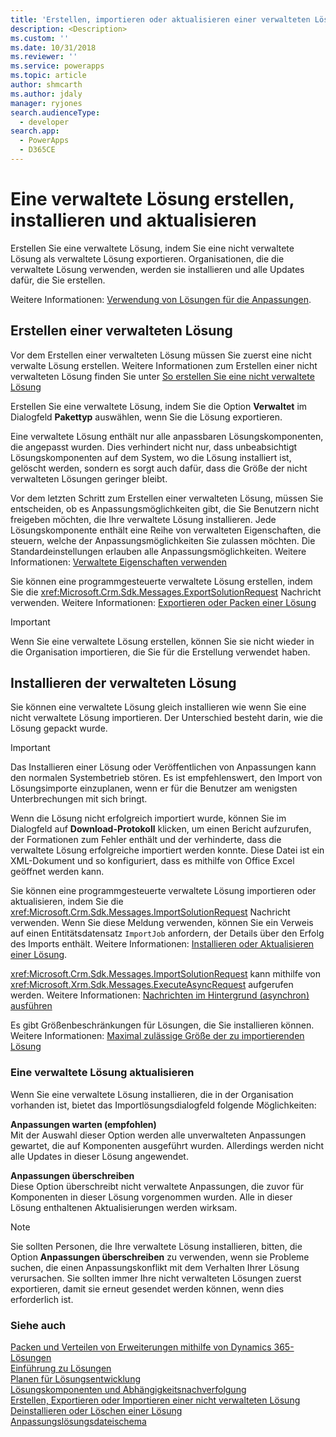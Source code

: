 ```yaml
---
title: 'Erstellen, importieren oder aktualisieren einer verwalteten Lösung (Common Data Service for Apps) | Microsoft Docs'
description: <Description>
ms.custom: ''
ms.date: 10/31/2018
ms.reviewer: ''
ms.service: powerapps
ms.topic: article
author: shmcarth
ms.author: jdaly
manager: ryjones
search.audienceType:
  - developer
search.app:
  - PowerApps
  - D365CE
---
```

# <a name="create-install-and-update-a-managed-solution"></a>Eine verwaltete Lösung erstellen, installieren und aktualisieren

Erstellen Sie eine verwaltete Lösung, indem Sie eine nicht verwaltete Lösung als verwaltete Lösung exportieren. Organisationen, die die verwaltete Lösung verwenden, werden sie installieren und alle Updates dafür, die Sie erstellen.  
  
 Weitere Informationen: [Verwendung von Lösungen für die Anpassungen](/dynamics365/customer-engagement/customize/use-solutions-for-your-customizations).  
  
<a name="BKMK_CreateManagedSolution"></a>   

## <a name="create-a-managed-solution"></a>Erstellen einer verwalteten Lösung  
 Vor dem Erstellen einer verwalteten Lösung müssen Sie zuerst eine nicht verwalte Lösung erstellen. Weitere Informationen zum Erstellen einer nicht verwalteten Lösung finden Sie unter [So erstellen Sie eine nicht verwaltete Lösung](create-export-import-unmanaged-solution.md#BKMK_CreateUnmanagedSolution)  
  
 Erstellen Sie eine verwaltete Lösung, indem Sie die Option **Verwaltet** im Dialogfeld **Pakettyp** auswählen, wenn Sie die Lösung exportieren.  
  
 Eine verwaltete Lösung enthält nur alle anpassbaren Lösungskomponenten, die angepasst wurden. Dies verhindert nicht nur, dass unbeabsichtigt Lösungskomponenten auf dem System, wo die Lösung installiert ist, gelöscht werden, sondern es sorgt auch dafür, dass die Größe der nicht verwalteten Lösungen geringer bleibt.  
  
 Vor dem letzten Schritt zum Erstellen einer verwalteten Lösung, müssen Sie entscheiden, ob es Anpassungsmöglichkeiten gibt, die Sie Benutzern nicht freigeben möchten, die Ihre verwaltete Lösung installieren. Jede Lösungskomponente enthält eine Reihe von verwalteten Eigenschaften, die steuern, welche der Anpassungsmöglichkeiten Sie zulassen möchten. Die Standardeinstellungen erlauben alle Anpassungsmöglichkeiten. Weitere Informationen: [Verwaltete Eigenschaften verwenden](use-managed-properties.md)  
  
 Sie können eine programmgesteuerte verwaltete Lösung erstellen, indem Sie die <xref:Microsoft.Crm.Sdk.Messages.ExportSolutionRequest> Nachricht verwenden. Weitere Informationen: [Exportieren oder Packen einer Lösung](work-solutions.md#BKMK_ExportPackageSolution)  
  
> [!IMPORTANT]
>  Wenn Sie eine verwaltete Lösung erstellen, können Sie sie nicht wieder in die Organisation importieren, die Sie für die Erstellung verwendet haben.  
  
<a name="BKMK_InstallManagedSolution"></a>   

## <a name="install-a-managed-solution"></a>Installieren der verwalteten Lösung  
 Sie können eine verwaltete Lösung gleich installieren wie wenn Sie eine nicht verwaltete Lösung importieren. Der Unterschied besteht darin, wie die Lösung gepackt wurde.  
  
> [!IMPORTANT]
>  Das Installieren einer Lösung oder Veröffentlichen von Anpassungen kann den normalen Systembetrieb stören. Es ist empfehlenswert, den Import von Lösungsimporte einzuplanen, wenn er für die Benutzer am wenigsten Unterbrechungen mit sich bringt.  
  
 Wenn die Lösung nicht erfolgreich importiert wurde, können Sie im Dialogfeld auf **Download-Protokoll** klicken, um einen Bericht aufzurufen, der Formationen zum Fehler enthält und der verhinderte, dass die verwaltete Lösung erfolgreiche importiert werden konnte. Diese Datei ist ein XML-Dokument und so konfiguriert, dass es mithilfe von Office Excel geöffnet werden kann.  
  
 Sie können eine programmgesteuerte verwaltete Lösung importieren oder aktualisieren, indem Sie die <xref:Microsoft.Crm.Sdk.Messages.ImportSolutionRequest> Nachricht verwenden. Wenn Sie diese Meldung verwenden, können Sie ein Verweis auf einen Entitätsdatensatz `ImportJob` anfordern, der Details über den Erfolg des Imports enthält. Weitere Informationen: [Installieren oder Aktualisieren einer Lösung](work-solutions.md#BKMK_InstallUpgradeSolution).  
  
 <xref:Microsoft.Crm.Sdk.Messages.ImportSolutionRequest> kann mithilfe von <xref:Microsoft.Xrm.Sdk.Messages.ExecuteAsyncRequest> aufgerufen werden. Weitere Informationen: [Nachrichten im Hintergrund (asynchron) ausführen](/dynamics365/customer-engagement/developer/org-service/use-messages-request-response-classes-execute-method#bkmk_executeasync)  
  
 Es gibt Größenbeschränkungen für Lösungen, die Sie installieren können. Weitere Informationen: [Maximal zulässige Größe der zu importierenden Lösung](create-export-import-unmanaged-solution.md#BKMK_MaxSizeOfSolution)  
  
<a name="BKMK_UpdateManagedSolution"></a>   

### <a name="update-a-managed-solution"></a>Eine verwaltete Lösung aktualisieren  
 Wenn Sie eine verwaltete Lösung installieren, die in der Organisation vorhanden ist, bietet das Importlösungsdialogfeld folgende Möglichkeiten:  
  
 **Anpassungen warten (empfohlen)**  
 Mit der Auswahl dieser Option werden alle unverwalteten Anpassungen gewartet, die auf Komponenten ausgeführt wurden. Allerdings werden nicht alle Updates in dieser Lösung angewendet.  
  
 **Anpassungen überschreiben**  
 Diese Option überschreibt nicht verwaltete Anpassungen, die zuvor für Komponenten in dieser Lösung vorgenommen wurden. Alle in dieser Lösung enthaltenen Aktualisierungen werden wirksam.  
  
> [!NOTE]
>  Sie sollten Personen, die Ihre verwaltete Lösung installieren, bitten, die Option **Anpassungen überschreiben** zu verwenden, wenn sie Probleme suchen, die einen Anpassungskonflikt mit dem Verhalten Ihrer Lösung verursachen. Sie sollten immer Ihre nicht verwalteten Lösungen zuerst exportieren, damit sie erneut gesendet werden können, wenn dies erforderlich ist.  
  
### <a name="see-also"></a>Siehe auch  
 [Packen und Verteilen von Erweiterungen mithilfe von Dynamics 365-Lösungen](/dynamics365/customer-engagement/developer/package-distribute-extensions-use-solutions)   
 [Einführung zu Lösungen](introduction-solutions.md)   
 [Planen für Lösungsentwicklung](/dynamics365/customer-engagement/developer/plan-solution-development)   
 [Lösungskomponenten und Abhängigkeitsnachverfolgung](dependency-tracking-solution-components.md)   
 [Erstellen, Exportieren oder Importieren einer nicht verwalteten Lösung](create-export-import-unmanaged-solution.md)   
 [Deinstallieren oder Löschen einer Lösung](uninstall-delete-solution.md)   
 [Anpassungslösungsdateischema](/dynamics365/customer-engagement/developer/customize-dev/customization-solutions-file-schema)